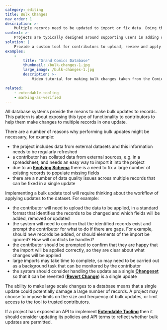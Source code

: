 ```yaml
---
category: editing
title: Bulk Changes
nav_order: 1
description: >-
    Multiple records need to be updated to import or fix data. Doing them individually is labour intensive.
context: >-
    Projects are typically designed around supporting users in adding or improving individual records. This model doesn’t work well when there is a need to import external data which contains useful data to be applied to multiple records.
solution: |
    Provide a custom tool for contributors to upload, review and apply updates to multiple records.
examples:
    -
        title: "Grand Comics Database"
        thumbnail: /bulk-changes-1.jpg
        large_image: /bulk-changes-1.jpg
        description: >-
            Video tutorial for making bulk changes taken from the Comics Database wiki site
    
related:
    - extendable-tooling
    - marking-as-verified
---
```


All database systems provide the means to make bulk updates to records. This pattern is about exposing this type of functionality to contributors to help them make changes to multiple records in one update.

There are a number of reasons why performing bulk updates might be necessary, for example:

* the project includes data from external datasets and this information needs to be regularly refreshed
* a contributor has collated data from external sources, e.g. in a spreadsheet, and needs an easy way to import it into the project
* due to an **[Evolving Schema](/patterns/data-model/evolving-schema)** there is a need to fix a large number of existing records to populate missing fields
* there are a number of data quality issues across multiple records that can be fixed in a single update

Implementing a bulk update tool will require thinking about the workflow of applying updates to the dataset. For example:

* the contributor will need to upload the data to be applied, in a standard format that identifies the records to be changed and which fields will be added, removed or updated
* the system will need to confirm that the identified records exist and prompt the contributor for what to do if there are gaps. For example, should new records be added, or should elements of the import be ignored? How will conflicts be handled?
* the contributor should be prompted to confirm that they are happy that the import will be applied correctly, so they are clear about what changes will be applied
* large imports may take time to complete, so may need to be carried out as a background task that can be monitored by the contributor
* the system should consider handling the update as a single **[Changeset](/patterns/data-model/changeset)** so that it can be reverted (**[Revert Change](/patterns/editing/revert-change)**) is a single update

The ability to make large scale changes to a database means that a single update could potentially damage a large number of records. A project may choose to impose limits on the size and frequency of bulk updates, or limit access to the tool to trusted contributors.

If a project has exposed an API to implement **[Extendable Tooling](/patterns/workflow/extendable-tooling)** then it should consider updating its policies and API terms to reflect whether bulk updates are permitted.